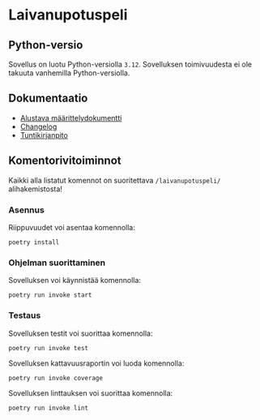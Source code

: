 # Laivanupotuspeli

## Python-versio

Sovellus on luotu Python-versiolla `3.12`. Sovelluksen toimivuudesta ei ole takuuta vanhemilla Python-versiolla.

## Dokumentaatio

 - [Alustava määrittelydokumentti](https://github.com/BlueShiftButterfly/Ohjelmistotekniikka/blob/main/laivanupotuspeli/dokumentaatio/vaatimusmaarittely.md)
 - [Changelog](https://github.com/BlueShiftButterfly/Ohjelmistotekniikka/blob/main/laivanupotuspeli/dokumentaatio/changelog.md)
 - [Tuntikirjanpito](https://github.com/BlueShiftButterfly/Ohjelmistotekniikka/blob/main/laivanupotuspeli/dokumentaatio/tuntikirjanpito.md) 

## Komentorivitoiminnot

Kaikki alla listatut komennot on suoritettava `/laivanupotuspeli/` alihakemistosta!

### Asennus

Riippuvuudet voi asentaa komennolla:

```
poetry install
```

### Ohjelman suorittaminen

Sovelluksen voi käynnistää komennolla:

```
poetry run invoke start
```

### Testaus

Sovelluksen testit voi suorittaa komennolla:

```
poetry run invoke test
```

Sovelluksen kattavuusraportin voi luoda komennolla:

```
poetry run invoke coverage
```

Sovelluksen linttauksen voi suorittaa komennolla:

```
poetry run invoke lint
```